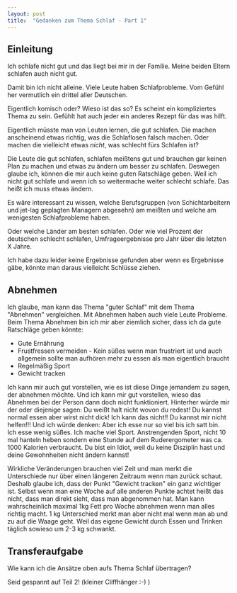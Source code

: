 ```yaml
---
layout: post
title:  "Gedanken zum Thema Schlaf - Part 1"
---
```


## Einleitung

Ich schlafe nicht gut und das liegt bei mir in der Familie. Meine beiden Eltern schlafen auch nicht gut.

Damit bin ich nicht alleine. Viele Leute haben Schlafprobleme. Vom Gefühl her vermutlich ein drittel aller Deutschen.

Eigentlich komisch oder? Wieso ist das so? Es scheint ein kompliziertes Thema zu sein. Gefühlt hat auch jeder ein anderes Rezept für das was hilft.

Eigentlich müsste man von Leuten lernen, die gut schlafen. Die machen anscheinend etwas richtig, was die Schlaflosen falsch machen. Oder machen die vielleicht etwas _nicht_, was schlecht fürs Schlafen ist?

Die Leute die gut schlafen, schlafen meißtens gut und brauchen gar keinen Plan zu machen und etwas zu ändern um besser zu schlafen. Deswegen glaube ich, können die mir auch keine guten Ratschläge geben. Weil ich nicht gut schlafe und wenn ich so weitermache weiter schlecht schlafe. Das heißt ich muss etwas ändern.

Es wäre interessant zu wissen, welche Berufsgruppen (von Schichtarbeitern und jet-lag geplagten Managern abgesehn) am meißten und welche am wenigesten Schlafprobleme haben.

Oder welche Länder am besten schlafen. Oder wie viel Prozent der deutschen schlecht schlafen, Umfrageergebnisse pro Jahr über die letzten X Jahre.

 Ich habe dazu leider keine Ergebnisse gefunden aber wenn es Ergebnisse gäbe, könnte man daraus vielleicht Schlüsse ziehen.

## Abnehmen

Ich glaube, man kann das Thema "guter Schlaf" mit dem Thema "Abnehmen" vergleichen. Mit Abnehmen haben auch viele Leute Probleme. Beim Thema Abnehmen bin ich mir aber ziemlich sicher, dass ich da gute Ratschläge geben könnte:

- Gute Ernährung
- Frustfressen vermeiden - Kein süßes wenn man frustriert ist und auch allgemein sollte man aufhören mehr zu essen als man eigentlich braucht
- Regelmäßig Sport
- Gewicht tracken

Ich kann mir auch gut vorstellen, wie es ist diese Dinge jemandem zu sagen, der abnehmen möchte. Und ich kann mir gut vorstellen, wieso das Abnehmen bei der Person dann doch nicht funktioniert. Hinterher würde mir der oder diejenige sagen: Du weißt halt nicht wovon du redest! Du kannst normal essen aber wirst nicht dick! Ich kann das nicht!! Du kannst mir nicht helfen!!! Und ich würde denken: Aber ich esse nur so viel bis ich satt bin. Ich esse wenig süßes. Ich mache viel Sport. Anstrengenden Sport, nicht 10 mal hanteln heben sondern eine Stunde auf dem Ruderergometer was ca. 1000 Kalorien verbraucht. Du bist ein Idiot, weil du keine Disziplin hast und deine Gewohnheiten nicht ändern kannst!

Wirkliche Veränderungen brauchen viel Zeit und man merkt die Unterschiede nur über einen längeren Zeitraum wenn man zurück schaut. Deshalb glaube ich, dass der Punkt "Gewicht tracken" ein ganz wichtiger ist. Selbst wenn man eine Woche auf alle anderen Punkte achtet heißt das nicht, dass man direkt sieht, dass man abgenommen hat. Man kann wahrscheinlich maximal 1kg Fett pro Woche abnehmen wenn man alles richtig macht. 1 kg Unterschied merkt man aber nicht mal wenn man ab und zu auf die Waage geht. Weil das eigene Gewicht durch Essen und Trinken täglich sowieso um 2-3 kg schwankt.

## Transferaufgabe

Wie kann ich die Ansätze oben aufs Thema Schlaf übertragen?

Seid gespannt auf Teil 2! (kleiner Cliffhänger :-) )